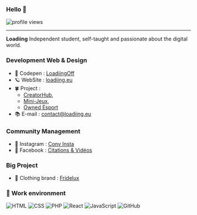 ### Hello  👋

![profile views](https://komarev.com/ghpvc/?username=LoadiingOff&label=Profile%20views&color=ee6c4d&style=flat)

<hr>

**Loadiing** Independent student, self-taught and passionate about the digital world.

### Development Web & Design

* 💬 Codepen   : [LoadiingOff](https://codepen.io/loadiingoff/) 
* 🪐 WebSite : [loadiing.eu](https://loadiing.eu/)
* 🍀 Project : 
    - [CreatorHub](https://creatorhub.eu/), 
    - [Mini-Jeux](https://discord.gg/jeux/), 
    - [Owned Esport](https://owned-esport.fr/)
* 📚 E-mail     : contact@loadiing.eu

### Community Management

* 🌸 Instagram : [Conv Insta](https://instagram.com/conv_insta_/)
* 💜 Facebook : [Citations & Vidéos](https://www.facebook.com/citaxx.goxl/)

### Big Project

* 👔 Clothing brand : [Fridelux](https://instagram.com/conv_insta_)

### 🔭 Work environment

![HTML](https://img.shields.io/badge/-HTML-black?style=flat&logo=html5)
![CSS](https://img.shields.io/badge/-CSS-black?style=flat&logo=css3)
![PHP](https://img.shields.io/badge/-PHP-black?style=flat&logo=php)
![React](https://img.shields.io/badge/-React-black?style=flat&logo=react)
![JavaScript](https://img.shields.io/badge/-JavaScript-black?style=flat&logo=javascript)
![GitHub](https://img.shields.io/badge/-GitHub-181717?style=flat&logo=github)

